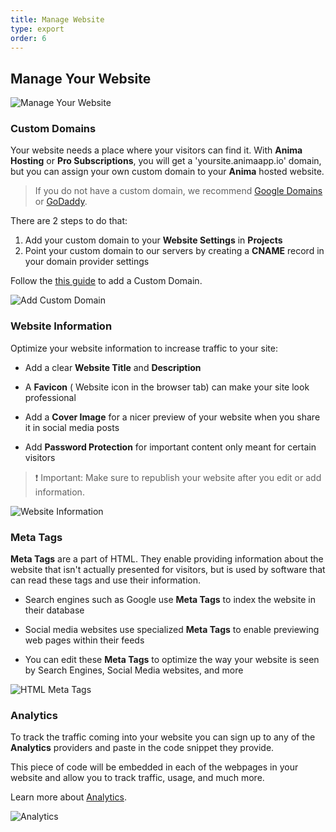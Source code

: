 ```yaml
---
title: Manage Website
type: export
order: 6
---
```


## Manage Your Website
![Manage Your Website](http://f.cl.ly/items/2o263e1C0t0q3q0V2f1y/Website%20settings.gif)

### Custom Domains

Your website needs a place where your visitors can find it. With **Anima** **Hosting** or **Pro Subscriptions**, you will get a 'yoursite.animaapp.io' domain, but you  can assign your own custom domain to your **Anima** hosted website.

> If you do not have a custom domain, we recommend [Google Domains](https://domains.google) or [GoDaddy](http://godaddy.com).

There are 2 steps to do that:

1. Add your custom domain to your  **Website Settings** in **Projects**
2. Point your custom domain to our servers by creating a **CNAME** record in your domain provider settings

Follow the [this guide](https://docs.animaapp.com/v3/export/08-custom-domain.html) to add a Custom Domain.

![Add Custom Domain](https://downloads.intercomcdn.com/i/o/96808812/24e0fac904d0e872dac7f809/Export_Manage_Add+Domain.png)

### Website Information

Optimize your website information to increase traffic to your site:

- Add a clear **Website Title** and **Description**

- A **Favicon** ( Website icon in the browser tab) can make your site look professional
 
- Add a **Cover Image** for a nicer preview of your website when you share it in social media posts
 
- Add **Password Protection** for important content only meant for certain visitors
 
 
 
>❗️ Important: Make sure to republish your website after you edit or add information.



![Website Information](https://downloads.intercomcdn.com/i/o/96420438/bf2564ae7e793f37f13816c6/Screen+Shot+2019-01-11+at+3.47.34+PM.png)

### Meta Tags

**Meta Tags** are a part of HTML. They enable providing information about the website that isn't actually presented for visitors, but is used by software that can read these tags and use their information.

* Search engines such as Google use **Meta Tags** to index the website in their database

* Social media websites use specialized **Meta Tags** to enable previewing web pages within their feeds

* You can edit these **Meta Tags** to optimize the way your website is seen by Search Engines, Social Media websites, and more

![HTML Meta Tags](https://downloads.intercomcdn.com/i/o/96420774/c6fef920710636ae9933098e/Screen+Shot+2019-01-11+at+3.48.06+PM.png)

### Analytics

To track the traffic coming into your website you can sign up to any of the **Analytics** providers and paste in the code snippet they provide.

This piece of code will be embedded in each of the webpages in your website and allow you to track traffic, usage, and much more.

Learn more about [Analytics](https://docs.animaapp.com/v3/export/08-custom-domain.html).

![Analytics](https://downloads.intercomcdn.com/i/o/96420643/0dd3e667016aea6cd42de6b4/Screen+Shot+2019-01-11+at+3.48.41+PM.png)
